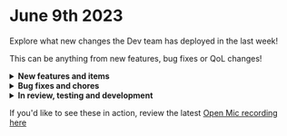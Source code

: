 # June 9th 2023

Explore what new changes the Dev team has deployed in the last week!

This can be anything from new features, bug fixes or QoL changes!

<details>

<summary><strong>New features and items</strong></summary>

* Updated Slack permissions to allow for custom icons/usernames
* Updated Slack permissions to include ‘Channels:manage’
* Updated Graph permissions to include ‘ChannelSettings.ReadWrite.All’
* Updated Graph permissions to include ‘Teamworktag’
* Improved performance of form condition evaluations
* Upgraded to Python 3.11
* Added missing Exchange Online headers
* Allow admin level users to delete managed orgs
* Added a url field to the OpenAI configuration to allow users to point at an Azure hosted version of OpenAI
* Added actions to DattoPSA for Document endpoints
* Added the ability to create tags from the workflow creation modal

</details>

<details>

<summary><strong>Bug fixes and chores</strong></summary>

* Fixed Acronis List Tenant Agents action parameter that had the incorrect parameter
* Fixed mislabeled parameter in Acronis Agent Registration action
* Fixed null attribute error when crates do not have a primary pack defined
* Fixed error for Risky User Detection triggers
* Added New-DistributionGroup to Anchor Header requirement to fix error
* Fixed bug where IT Glue List Passwords was not filtering correctly
* Fixed bug where users were unable to select an organization in an integrations org mapping table
* Fixed a bug where re-running a sub-workflow would rerun the parent workflow with the sub-workflow inputs
* Updated labels for the core password generation action

</details>

<details>

<summary><strong>In review, testing and development</strong></summary>

* Crates tagging
* Sophos integration
* Action to parse HTML and XML

</details>

If you'd like to see these in action, review the latest [Open Mic recording here](../roc-open-mics/june-9th-2023-automation-doesnt-have-to-be-like-pulling-teeth.md)
